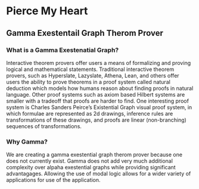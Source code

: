 # Pierce My Heart
## Gamma Exestentail Graph Therom Prover

### What is a Gamma Exestenatial Graph?
Interactive theorem provers offer users a means of formalizing and proving logical and mathematical statements. Traditional interactive theorem provers, such as Hyperslate, Lazyslate, Athena, Lean, and others offer users the ability to prove theorems in a proof system called natural deduction which models how humans reason about finding proofs in natural language. Other proof systems such as axiom based Hilbert systems are smaller with a tradeoff that proofs are harder to find. One interesting proof system is Charles Sanders Peirce’s Existential Graph visual proof system, in which formulae are represented as 2d drawings, inference rules are transformations of these drawings, and proofs are linear (non-branching) sequences of transformations. 
### Why Gamma?
We are creating a gamma exestential graph therom prover because one does not currently exist. Gamma does not add very much additional complexity over alpaha exestential graphs while providing significant advantagages. Allowing the use of modal logic allows for a wider variety of applications for use of the application.
